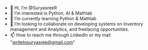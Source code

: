 - 👋 Hi, I’m @SuryasreeR
- 👀 I’m interested in Python, AI & Mathlab
- 🌱 I’m currently learning Python & Mathlab
- 💞️ I’m looking to collaborate on developing systems on Inventory management and Analytics, and freelacing opportunities.
- 📫 How to reach me through LinkedIn or my mail "writetosuryasree@gmail.com"

<!---
SuryasreeR/SuryasreeR is a ✨ special ✨ repository because its `README.md` (this file) appears on your GitHub profile.
You can click the Preview link to take a look at your changes.
--->
